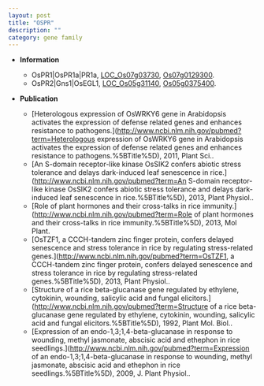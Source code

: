 ```yaml
---
layout: post
title: "OSPR"
description: ""
category: gene family
---
```


* **Information**  
    + OsPR1|OsPR1a|PR1a, [LOC_Os07g03730](http://rice.plantbiology.msu.edu/cgi-bin/ORF_infopage.cgi?orf=LOC_Os07g03730), [Os07g0129300](http://rapdb.dna.affrc.go.jp/viewer/gbrowse_details/irgsp1?name=Os07g0129300).
    + OsPR2|Gns1|OsEGL1, [LOC_Os05g31140](http://rice.plantbiology.msu.edu/cgi-bin/ORF_infopage.cgi?orf=LOC_Os05g31140), [Os05g0375400](http://rapdb.dna.affrc.go.jp/viewer/gbrowse_details/irgsp1?name=Os05g0375400).

* **Publication**  
    + [Heterologous expression of OsWRKY6 gene in Arabidopsis activates the expression of defense related genes and enhances resistance to pathogens.](http://www.ncbi.nlm.nih.gov/pubmed?term=Heterologous expression of OsWRKY6 gene in Arabidopsis activates the expression of defense related genes and enhances resistance to pathogens.%5BTitle%5D), 2011, Plant Sci..
    + [An S-domain receptor-like kinase OsSIK2 confers abiotic stress tolerance and delays dark-induced leaf senescence in rice.](http://www.ncbi.nlm.nih.gov/pubmed?term=An S-domain receptor-like kinase OsSIK2 confers abiotic stress tolerance and delays dark-induced leaf senescence in rice.%5BTitle%5D), 2013, Plant Physiol..
    + [Role of plant hormones and their cross-talks in rice immunity.](http://www.ncbi.nlm.nih.gov/pubmed?term=Role of plant hormones and their cross-talks in rice immunity.%5BTitle%5D), 2013, Mol Plant.
    + [OsTZF1, a CCCH-tandem zinc finger protein, confers delayed senescence and stress tolerance in rice by regulating stress-related genes.](http://www.ncbi.nlm.nih.gov/pubmed?term=OsTZF1, a CCCH-tandem zinc finger protein, confers delayed senescence and stress tolerance in rice by regulating stress-related genes.%5BTitle%5D), 2013, Plant Physiol..
    + [Structure of a rice beta-glucanase gene regulated by ethylene, cytokinin, wounding, salicylic acid and fungal elicitors.](http://www.ncbi.nlm.nih.gov/pubmed?term=Structure of a rice beta-glucanase gene regulated by ethylene, cytokinin, wounding, salicylic acid and fungal elicitors.%5BTitle%5D), 1992, Plant Mol. Biol..
    + [Expression of an endo-1,3;1,4-beta-glucanase in response to wounding, methyl jasmonate, abscisic acid and ethephon in rice seedlings.](http://www.ncbi.nlm.nih.gov/pubmed?term=Expression of an endo-1,3;1,4-beta-glucanase in response to wounding, methyl jasmonate, abscisic acid and ethephon in rice seedlings.%5BTitle%5D), 2009, J. Plant Physiol..


